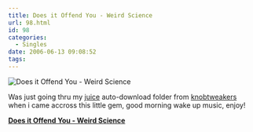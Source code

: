 ```yaml
---
title: Does it Offend You - Weird Science
url: 98.html
id: 98
categories:
  - Singles
date: 2006-06-13 09:08:52
tags:
---
```


![Does it Offend You - Weird Science](https://mikecann.co.uk/wp-content/uploads/2006/06/Weird_Science.jpg)

Was just going thru my [juice](https://www.mikecann.co.uk/Does_it_Offend_You_-_Weird_Science) auto-download folder from [knobtweakers ](https://www.knobtweakers.net/)when i came accross this little gem, good morning wake up music, enjoy!

<!-- more -->

**[Does it Offend You - Weird Science](https://www.mikecann.co.uk/MP3s/Singles/Does_it_Offend_You_-_Weird_Science.mp3 "Does_it_Offend_You_-_Weird_Science.mp3")**
